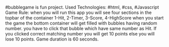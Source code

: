#bubblegame is fun project.
Used Technologies: #html, #css, #Javascript
Game Rule: 
when you will run this app
you will see four sections in the topbar of the container 1-Hit, 2-Timer, 3-Score, 4-HighScore
when you start the game the bottom container will get filled with bubbles having random number.
you have to click that bubble which have same number as Hit. 
If you clicked correct matching number you will get 10 points else you will lose 10 points.
Game duration is 60 seconds.

